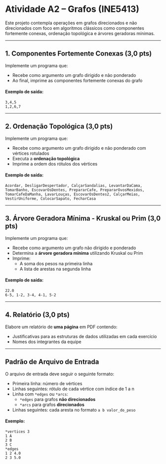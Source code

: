 # Atividade A2 – Grafos (INE5413)

Este projeto contempla operações em grafos direcionados e não direcionados com foco em algoritmos clássicos como componentes fortemente conexas, ordenação topológica e árvores geradoras mínimas.

---

## 1. Componentes Fortemente Conexas (3,0 pts)

Implemente um programa que:
- Recebe como argumento um grafo dirigido e não ponderado
- Ao final, imprime as componentes fortemente conexas do grafo

#### Exemplo de saída:
```plaintext
3,4,5
1,2,6,7
```

---

## 2. Ordenação Topológica (3,0 pts)

Implemente um programa que:
- Recebe como argumento um grafo dirigido e não ponderado com vértices rotulados
- Executa a **ordenação topológica**
- Imprime a ordem dos rótulos dos vértices

#### Exemplo de saída:
```plaintext
Acordar, DesligarDespertador, CalçarSandalias, LevantarDaCama, TomarBanho, EscovarOsDentes, PrepararCafe, PrepararOvosMexidos, TomarCafeDaManha, LavarLouças, EscovarOsDentes2, CalçarMeias, VestirUniforme, ColocarSapato, FecharCasa
```

---

## 3. Árvore Geradora Mínima - Kruskal ou Prim (3,0 pts)

Implemente um programa que:
- Recebe como argumento um grafo não dirigido e ponderado
- Determina a **árvore geradora mínima** utilizando Kruskal ou Prim
- Imprime:
  - A soma dos pesos na primeira linha
  - A lista de arestas na segunda linha

#### Exemplo de saída:
```plaintext
22.0
6-5, 1-2, 3-4, 4-1, 5-2
```

---

## 4. Relatório (3,0 pts)

Elabore um relatório de **uma página** em PDF contendo:
- Justificativas para as estruturas de dados utilizadas em cada exercício
- Nomes dos integrantes da equipe

---

## Padrão de Arquivo de Entrada

O arquivo de entrada deve seguir o seguinte formato:

- Primeira linha: número de vértices
- Linhas seguintes: rótulo de cada vértice com índice de 1 a n
- Linha com `*edges` ou `*arcs`:
  - `*edges` para grafos **não direcionados**
  - `*arcs` para grafos **direcionados**
- Linhas seguintes: cada aresta no formato `a b valor_do_peso`

#### Exemplo:
```plaintext
*vertices 3
1 A
2 B
3 C
*edges
1 2 4.0
2 3 5.0
```
